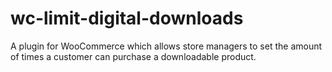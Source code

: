 wc-limit-digital-downloads
==========================

A plugin for WooCommerce which allows store managers to set the amount of times a customer can purchase a downloadable product.